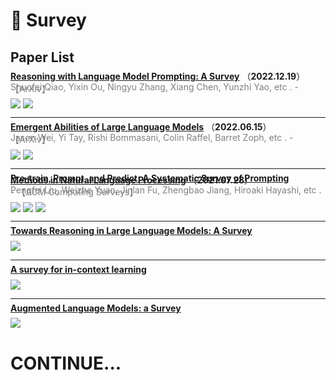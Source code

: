 # 📄 Survey

## Paper List

<div style="line-height:0.2em;">


[**Reasoning with Language Model Prompting: A Survey**](https://doi.org/10.48550/arXiv.2212.09597) （**2022.12.19**）

<font color="gray">Shuofei Qiao, Yixin Ou, Ningyu Zhang, Xiang Chen, Yunzhi Yao, etc .  - 【ArXiv】</font>

![](https://img.shields.io/badge/Citations-7-green)  [![](https://img.shields.io/badge/Github%20Stars-166-blue)](https://github.com/zjunlp/Prompt4ReasoningPapers)

---

[**Emergent Abilities of Large Language Models**](https://doi.org/10.48550/arXiv.2206.07682) （**2022.06.15**）

<font color="gray">Jason Wei, Yi Tay, Rishi Bommasani, Colin Raffel, Barret Zoph, etc .  - 【ArXiv】</font>

![](https://img.shields.io/badge/Citations-151-green)  [![](https://img.shields.io/badge/Github%20Stars-755-blue)](https://github.com/zhaoolee/garss)

---

[**Pre-train, Prompt, and Predict: A Systematic Survey of Prompting Methods in Natural Language Processing**](https://doi.org/10.1145/3560815) （**2021.07.28**）

<font color="gray">Pengfei Liu, Weizhe Yuan, Jinlan Fu, Zhengbao Jiang, Hiroaki Hayashi, etc .  - 【ACM Computing Surveys】</font>

![](https://img.shields.io/badge/Citations-444-green)  ![](https://img.shields.io/badge/Mendeley%20Readers-1.4k-red)  [![](https://img.shields.io/badge/Github%20Stars-140-blue)](https://github.com/mingkaid/rl-prompt)

---

[**Towards Reasoning in Large Language Models: A Survey**](https://api.semanticscholar.org/3ee9c65366efbb17adf370c39f20dbef60d53670) 



![](https://img.shields.io/badge/Citations-0-green)

---

[**A survey for in-context learning**](https://doi.org/10.48550/arXiv.2301.00234) 



![](https://img.shields.io/badge/Citations-0-green)

---

[**Augmented Language Models: a Survey**](https://api.semanticscholar.org/2029349c55c1dba3493c5b3bd25152f18ba21ae2) 



![](https://img.shields.io/badge/Citations-0-green)


</div>

# CONTINUE...